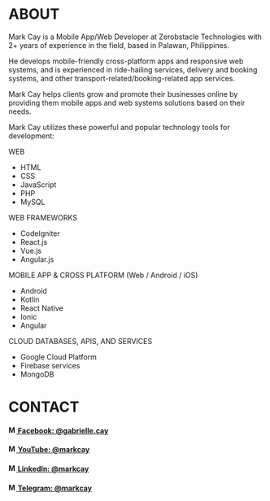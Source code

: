 # ABOUT
Mark Cay is a Mobile App/Web Developer at Zerobstacle Technologies with 2+ years of experience in the field, based in Palawan, Philippines.

He develops mobile-friendly cross-platform apps and responsive web systems, and is experienced in ride-hailing services, delivery and booking systems, and other transport-related/booking-related app services.

Mark Cay helps clients grow and promote their businesses online by providing them mobile apps and web systems solutions based on their needs.

Mark Cay utilizes these powerful and popular technology tools for development:

WEB
- HTML
- CSS
- JavaScript
- PHP
- MySQL

WEB FRAMEWORKS
- CodeIgniter
- React.js
- Vue.js
- Angular.js

MOBILE APP & CROSS PLATFORM (Web / Android / iOS)
- Android
- Kotlin
- React Native
- Ionic
- Angular

CLOUD DATABASES, APIS, AND SERVICES
- Google Cloud Platform
- Firebase services
- MongoDB

# CONTACT
#### [<img title="My Facebook profile" alt="My Facebook profile" height=15 width=15 src="https://static.xx.fbcdn.net/rsrc.php/yD/r/d4ZIVX-5C-b.ico" /> Facebook: @gabrielle.cay](https://www.facebook.com/Gabrielle.Cay)
#### [<img title="My YouTube channel" alt="My YouTube channel" height=15 width=15 src="https://www.youtube.com/s/desktop/a90036ea/img/favicon.ico" /> YouTube: @markcay](https://www.youtube.com/MarkCay)
#### [<img title="My LinkedIn profile" height=15 width=15 src="https://static-exp1.licdn.com/sc/h/al2o9zrvru7aqj8e1x2rzsrca" /> LinkedIn: @markcay](https://www.linkedin.com/in/markcay)
#### [<img title="My Telegram account" height=15 width=15 src="https://web.telegram.org/k/assets/img/apple-touch-icon.png?v=jw3mK7G9Ry" /> Telegram: @markcay](https://t.me/markcay)


<!-- <a style="" title="Mark Cay's Most Used Languages" href="https://github.com/MarkCay?tab=repositories">
  <img align="center" style="width: 100vw;" src='https://github-readme-stats.vercel.app/api/top-langs/?username=markcay&theme=light&bg_color=201E1E&text_color=ffffff&title_color=ffffff' />
</a> -->
<!-- <a style="" title="Mark Cay's GitHub Stats" href="https://github.com/MarkCay?tab=repositories">
  <img align="center" style="width: 100vw" src='https://github-readme-stats.vercel.app/api?username=markcay&&show_icons=true&title_color=ffffff&icon_color=6920b0&text_color=daf7dc&bg_color=201E1E&include_all_commits=true' />
</a> -->

<!-- 🔭 I’m currently working at [Zerobstacle Technologies](https://zerobstacle.dev/)
<!--- 🌱 I love topicsin web development-->
<!-- 👯 I’m looking to collaborate on ...
- 🤔 I’m looking for help with ...
- 💬 Ask me about ...
- 📫 How to reach me: ...
- 😄 Pronouns: ...
- ⚡ Fun fact: ...-->
